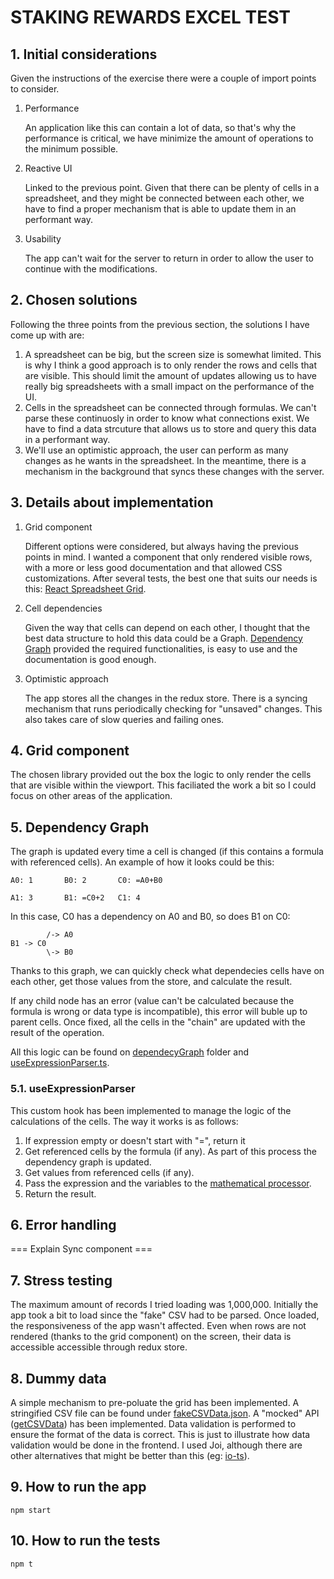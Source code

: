 # STAKING REWARDS EXCEL TEST

## 1. Initial considerations

Given the instructions of the exercise there were a couple of import points to consider.

1. Performance

   An application like this can contain a lot of data, so that's why the performance is critical, we have minimize the amount of operations to the minimum possible.

2. Reactive UI

   Linked to the previous point. Given that there can be plenty of cells in a spreadsheet, and they might be connected between each other, we have to find a proper mechanism that is able to update them in an performant way.

3. Usability

   The app can't wait for the server to return in order to allow the user to continue with the modifications.

## 2. Chosen solutions

Following the three points from the previous section, the solutions I have come up with are:

1. A spreadsheet can be big, but the screen size is somewhat limited. This is why I think a good approach is to only render the rows and cells that are visible. This should limit the amount of updates allowing us to have really big spreadsheets with a small impact on the performance of the UI.
2. Cells in the spreadsheet can be connected through formulas. We can't parse these continuosly in order to know what connections exist. We have to find a data strcuture that allows us to store and query this data in a performant way.
3. We'll use an optimistic approach, the user can perform as many changes as he wants in the spreadsheet. In the meantime, there is a mechanism in the background that syncs these changes with the server.

## 3. Details about implementation

1. Grid component

   Different options were considered, but always having the previous points in mind. I wanted a component that only rendered visible rows, with a more or less good documentation and that allowed CSS customizations. After several tests, the best one that suits our needs is this: [React Spreadsheet Grid](https://www.npmjs.com/package/react-spreadsheet-grid).

2. Cell dependencies

   Given the way that cells can depend on each other, I thought that the best data structure to hold this data could be a Graph. [Dependency Graph](https://www.npmjs.com/package/dependency-graph) provided the required functionalities, is easy to use and the documentation is good enough.

3. Optimistic approach

   The app stores all the changes in the redux store. There is a syncing mechanism that runs periodically checking for "unsaved" changes. This also takes care of slow queries and failing ones.

## 4. Grid component

The chosen library provided out the box the logic to only render the cells that are visible within the viewport. This faciliated the work a bit so I could focus on other areas of the application.

## 5. Dependency Graph

The graph is updated every time a cell is changed (if this contains a formula with referenced cells). An example of how it looks could be this:

```
A0: 1       B0: 2       C0: =A0+B0

A1: 3       B1: =C0+2   C1: 4
```

In this case, C0 has a dependency on A0 and B0, so does B1 on C0:

```
        /-> A0
B1 -> C0
        \-> B0
```

Thanks to this graph, we can quickly check what dependecies cells have on each other, get those values from the store, and calculate the result.

If any child node has an error (value can't be calculated because the formula is wrong or data type is incompatible), this error will buble up to parent cells. Once fixed, all the cells in the "chain" are updated with the result of the operation.

All this logic can be found on [dependecyGraph](./src/utils/dependencyGraph/index.ts) folder and [useExpressionParser.ts](./src/hooks/useExpressionParser.ts).

### 5.1. useExpressionParser

This custom hook has been implemented to manage the logic of the calculations of the cells. The way it works is as follows:

1. If expression empty or doesn't start with "=", return it
2. Get referenced cells by the formula (if any). As part of this process the dependency graph is updated.
3. Get values from referenced cells (if any).
4. Pass the expression and the variables to the [mathematical processor](https://mathjs.org/).
5. Return the result.

## 6. Error handling

=== Explain Sync component ===

## 7. Stress testing

The maximum amount of records I tried loading was 1,000,000. Initially the app took a bit to load since the "fake" CSV had to be parsed. Once loaded, the responsiveness of the app wasn't affected. Even when rows are not rendered (thanks to the grid component) on the screen, their data is accessible accessible through redux store.

## 8. Dummy data

A simple mechanism to pre-poluate the grid has been implemented. A stringified CSV file can be found under [fakeCSVData.json](./src/api//fakeCSVData.json). A "mocked" API ([getCSVData](./src/api/index.ts)) has been implemented. Data validation is performed to ensure the format of the data is correct. This is just to illustrate how data validation would be done in the frontend. I used Joi, although there are other alternatives that might be better than this (eg: [io-ts](https://gcanti.github.io/io-ts/)).

## 9. How to run the app

```
npm start
```

## 10. How to run the tests

```
npm t
```

